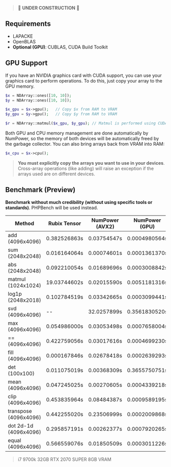> 🚧 **UNDER CONSTRUCTION** 🚧

## Requirements
- LAPACKE
- OpenBLAS
- **Optional (GPU)**: CUBLAS, CUDA Build Toolkit

## GPU Support

If you have an NVIDIA graphics card with CUDA support, you can use your graphics card 
to perform operations. To do this, just copy your array to the GPU memory.

```php 
$x = NDArray::ones([10, 10]);
$y = NDArray::ones([10, 10]);

$x_gpu = $x->gpu();   // Copy $x from RAM to VRAM
$y_gpu = $y->gpu();   // Copy $y from RAM to VRAM

$r = NDArray::matmul($x_gpu, $y_gpu); // Matmul is performed using CUDA
```

Both GPU and CPU memory management are done automatically by NumPower, so the memory of both devices will be 
automatically freed by the garbage collector.  You can also bring arrays back from VRAM into RAM:

```php 
$x_cpu = $x->cpu();
```

> **You must explicitly copy the arrays you want to use in your devices**. Cross-array operations (like adding) will 
> raise an exception if the arrays used are on different devices.

## Benchmark (Preview)
**Benchmark without much credibility (without using specific tools or standards)**. PHPBench will be used instead.

| **Method**            | **Rubix Tensor** | **NumPower (AVX2)** | **NumPower (GPU)** | 
|-----------------------|------------------|---------------------|--------------------|
| add    (4096x4096)    | 0.382526863s     | 0.03754547s         | 0.0004980564s      | 
| sum    (2048x2048)    | 0.016164064s     | 0.00074601s         | 0.0001361370s      |
| abs    (2048x2048)    | 0.092210054s     | 0.01689696s         | 0.0003008842s      |
| matmul (1024x1024)    | 19.03744602s     | 0.02015590s         | 0.0051181316s      |   
| log1p  (2048x2018)    | 0.102784519s     | 0.03342665s         | 0.0003099441s      |   
| svd    (4096x4096)    | --               | 32.0257899s         | 0.3561830520s      |
| max    (4096x4096)    | 0.054986000s     | 0.03053498s         | 0.0007658004s      |
| ==     (4096x4096)    | 0.422759056s     | 0.03017616s         | 0.0004699230s      |
| fill   (4096x4096)    | 0.000167846s     | 0.02678418s         | 0.0002639293s      |
| det    (100x100)      | 0.011075019s     | 0.00368309s         | 0.3655750751s      |
| mean  (4096x4096)     | 0.047245025s     | 0.00270605s         | 0.0004339218s      |
| clip  (4096x4096)     | 0.453835964s     | 0.08484387s         | 0.0009589195s      |
| transpose (4096x4096) | 0.442255020s     | 0.23506999s         | 0.0002009868s      |
| dot 2d-1d (4096x4096) | 0.295857191s     | 0.00262377s         | 0.0007920265s      |
| equal (4096x4096)     | 0.566559076s     | 0.01850509s         | 0.0003011226s      |

>i7 9700k 32GB RTX 2070 SUPER 8GB VRAM
